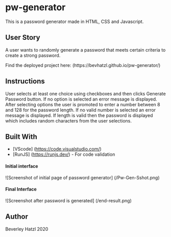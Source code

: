 # pw-generator
This is a password generator made in HTML, CSS and Javascript.

## User Story
<p>A user wants to randomly generate a password that meets certain criteria to create a strong password.<p>
<p>Find the deployed project here: (https://bevhatzl.github.io/pw-generator/)</p>

## Instructions
<p>User selects at least one choice using checkboxes and then clicks Generate Password button. If no option is selected an error message is displayed. After selecting options the user is promoted to enter a number between 8 and 128 for the password length. If no valid number is selected an error message is displayed. If length is valid then the password is displayed which includes random characters from the user selections.</p>

## Built With

* [VScode] (https://code.visualstudio.com/) 
* [RunJS] (https://runjs.dev/) - For code validation

#### Initial interface
![Screenshot of initial page of password generator] (/Pw-Gen-Sshot.png)

#### Final Interface
![Screenshot after password is generated] (/end-result.png)

## Author
Beverley Hatzl 2020